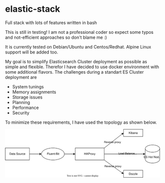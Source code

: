 # elastic-stack
Full stack with lots of features written in bash

This is still in testing! I am not a professional coder so expect some typos and not-efficient approaches so don't blame me :)

It is currently tested on Debian/Ubuntu and Centos/Redhat. Alpine Linux support will be added too.

My goal is to simplify Elasticsearch Cluster deployment as possible as simple and flexible. Therefor I have decided to use docker environment with some additional flavors.
The challenges during a standart ES Cluster deployment are
  - System tunings
  - Memory assignments
  - Storage issues
  - Planning
  - Performance
  - Security

To minimize these requirements, I have used the topology as shown below.

![System Topology](./stack-topology.svg)

